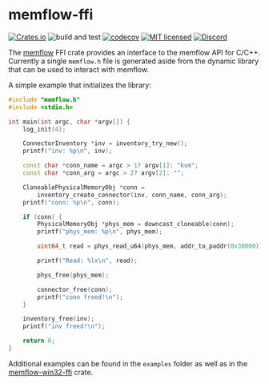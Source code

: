 # memflow-ffi
[![Crates.io](https://img.shields.io/crates/v/memflow.svg)](https://crates.io/crates/memflow)
![build and test](https://github.com/memflow/memflow/workflows/Build%20and%20test/badge.svg?branch=dev)
[![codecov](https://codecov.io/gh/memflow/memflow/branch/master/graph/badge.svg?token=XT7R158N6W)](https://codecov.io/gh/memflow/memflow)
[![MIT licensed](https://img.shields.io/badge/license-MIT-blue.svg)](LICENSE)
[![Discord](https://img.shields.io/discord/738739624976973835?color=%20%237289da&label=Discord)](https://discord.gg/afsEtMR)

The [memflow](https://github.com/memflow/memflow) FFI crate provides an interface to the memflow API for C/C++. Currently a single `memflow.h` file is generated aside from the dynamic library that can be used to interact with memflow.

A simple example that initializes the library:
```cpp
#include "memflow.h"
#include <stdio.h>

int main(int argc, char *argv[]) {
	log_init(4);

	ConnectorInventory *inv = inventory_try_new();
	printf("inv: %p\n", inv);

	const char *conn_name = argc > 1? argv[1]: "kvm";
	const char *conn_arg = argc > 2? argv[2]: "";

	CloneablePhysicalMemoryObj *conn =
        inventory_create_connector(inv, conn_name, conn_arg);
	printf("conn: %p\n", conn);

	if (conn) {
		PhysicalMemoryObj *phys_mem = downcast_cloneable(conn);
		printf("phys_mem: %p\n", phys_mem);

		uint64_t read = phys_read_u64(phys_mem, addr_to_paddr(0x30000));

		printf("Read: %lx\n", read);

		phys_free(phys_mem);

		connector_free(conn);
		printf("conn freed!\n");
	}

	inventory_free(inv);
	printf("inv freed!\n");

	return 0;
}
```

Additional examples can be found in the `examples` folder as well as in the [memflow-win32-ffi](https://github.com/memflow/memflow/memflow-win32-ffi) crate.
